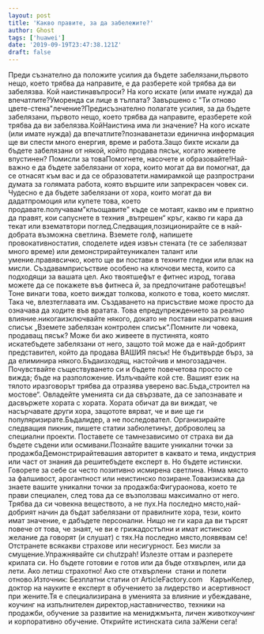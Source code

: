 ```yaml
---
layout: post
title: 'Какво правите, за да забележите?'
author: Ghost
tags: ['huawei']
date: '2019-09-19T23:47:38.121Z'
draft: false
---
```


Преди съзнателно да положите усилия да бъдете забелязани,първото нещо, което трябва да направите, е да разберете кой трябва да ви забелязва. Кой наистинавъпроси? На кого искате (или имате нужда) да впечатлите?Уморенда си лице в тълпата? Завършено с "Ти отново цвете-стена"лечение?Предисъзнателно полагате усилия, за да бъдете забелязани, първото нещо, което трябва да направите, еразберете кой трябва да ви забелязва.КойНаистина има ли значение? На кого искате (или имате нужда) да впечатлите?познаванетази единична информация ще ви спести много енергия, време и работа.Защо бихте искали да бъдете забелязани от някой, който продава пясък, когато живеете впустинен? Помисли за товаПомогнете, насочете и образовайте!Най-важно е да бъдете забелязани от хора, които могат да ви помогнат, да се отнасят към вас и да се образоватети.намирамкой ще разпространи думата за голямата работа, която вършите или запрекрасен човек си. Чудесно е да бъдете забелязани от хора, които могат да ви дадатпромоция или купете това, което продавате.получавам"кльощавите" къде се мотаят, какво им е приятно да правят, кои сапуснете в техния „вътрешен“ кръг, какво ги кара да текат или взематвтори поглед.Следващия,позиционирайте се в най-добрата възможна светлина. Вземете голф, напишете провокативностатия, споделете идея извън стената (те се забелязват много време) или демонстрирайтеуникален талант или умение.правявсичко, което ще ви постави в техните гледки или влак на мисли. Създавамприсъствие особено на ключови места, които са подходящи за вашата цел. Ако твоятшефът е фитнес изрод, тогава можете да се покажете във фитнеса й, за предпочитане работещвън!Тоне винаги това, което виждат толкова, колкото е това, което мислят. Така че, влезтеглавата им. Създаването на присъствие може просто да означава да ходите във вратата. Това епредупреждението за реално влияние.никогаизключвайте някого, докато не постави накратко вашия списък „Вземете забелязан контролен списък“.Помните ли човека, продаващ пясък? Може би ако живеете в пустинята, която искатебъдете забелязани от него, защото той може да е най-добрият представител, който да продава ВАШИЯ пясък! Не бъдитвърде бърз, за ​​да елиминира някого.Бъдаизходящ, настойчив и многозадачен. Почувствайте съществуването си и бъдете повечетова просто се вижда; бъде на разположение. Излъчвайте кой сте. Вашият език на тялото иразговорът трябва да отразява уверено вас.Бъда„строител на мостове“. Овладейте уменията си да свързвате, да се запознавате и дасвържете хората с хората. Хората обичат да ви виждат, че насърчавате други хора, защототе вярват, че и вие ще ги популяризирате.Бъдалидер, а не последовател. Организирайте следващия пикник, пишете статии забюлетинът, доброволец за специални проекти. Поставете се тамнезависимо от страха ви да бъдете съдени или осмивани.Познайте вашите уникални точки за продажбаДемонстрирайтевашия авторитет в каквато и тема, индустрия или част от знания да решитебъдете експерт в. Но бъдете истински. Говорете за себе си често позитивно исмирена светлина. Няма място за фалшивост, арогантност или неистинско позиране.Товаизисква да знаете вашите уникални точки за продажба:Фигураонова, което те прави специален, след това да се възползваш максимално от него. Трябва да си човекна веществото, а не пух.На последно място,най-добрият начин да бъдат забелязани от правилните хора, тези, които имат значение, е дабъдете персонални. Нищо не ги кара да ви търсят повече от това, че знаят, че ви е грижадостъпни и имат истинско желание да говорят (и слушат) с тях.На последно място,появявам се! Отстранете всякакви страхове или несигурност. Без мисли за смущение.Упражнявайте си chutzpah! Излезте оттам и разперете крилата си. Но бъдете готовии е готов или да бъде отхвърлен, или да лети. Ако летиш страхотно! Ако сте отхвърлени  стани и полети отново.Източник: Безплатни статии от ArticleFactory.com    КарънКелер, доктор на науките е експерт в обучението за лидерство и асертивност при жените.Тя е специализирана в уменията за влияние и убеждаване, коучинг на изпълнителен директор,наставничество, техники на продажби, обучение за развитие на мениджмънта, личен животкоучинг и корпоративно обучение. Открийте истинската сила заЖени сега!
